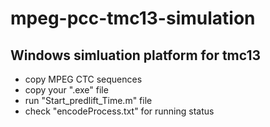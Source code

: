 # mpeg-pcc-tmc13-simulation
## Windows simluation platform for tmc13
- copy MPEG CTC sequences
- copy your ".exe" file
- run "Start_predlift_Time.m" file
- check "encodeProcess.txt" for running status
